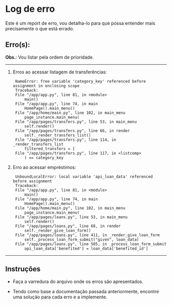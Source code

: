 # Log de erro

Este é um report de erro, vou detalha-lo para que possa entender mais precisamente o que está errado.

## Erro(s):

**Obs.**: Vou listar pela ordem de prioridade.

---

1. Erros ao acessar listagem de transferências:

        NameError: free variable 'category_key' referenced before assignment in enclosing scope
        Traceback:
        File "/app/app.py", line 81, in <module>
            main()
        File "/app/app.py", line 74, in main
            HomePage().main_menu()
        File "/app/home/main.py", line 102, in main_menu
            page_instance.main_menu(
        File "/app/pages/transfers.py", line 53, in main_menu
            self.render()
        File "/app/pages/transfers.py", line 66, in render
            self._render_transfers_list()
        File "/app/pages/transfers.py", line 114, in _render_transfers_list
            filtered_transfers = [
        File "/app/pages/transfers.py", line 117, in <listcomp>
            ) == category_key

2. Erro ao acessar empréstimos:

        UnboundLocalError: local variable 'api_loan_data' referenced before assignment
        Traceback:
        File "/app/app.py", line 81, in <module>
            main()
        File "/app/app.py", line 74, in main
            HomePage().main_menu()
        File "/app/home/main.py", line 102, in main_menu
            page_instance.main_menu(
        File "/app/pages/loans.py", line 53, in main_menu
            self.render()
        File "/app/pages/loans.py", line 68, in render
            self._render_give_loan_form()
        File "/app/pages/loans.py", line 411, in _render_give_loan_form
            self._process_loan_form_submit("given", loan_data)
        File "/app/pages/loans.py", line 585, in _process_loan_form_submit
            api_loan_data['benefited'] = loan_data['benefited_id']

---

## Instruções

* Faça a varredura do arquivo onde os erros são apresentados.

* Tendo como base a documentação passada anteriormente, encontre uma solução para cada erro e a implemente.